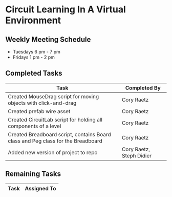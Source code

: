 # Circuit Learning In A Virtual Environment

## Weekly Meeting Schedule
* Tuesdays 6 pm - 7 pm
* Fridays 1 pm - 2 pm 

## Completed Tasks

| Task | Completed By |
| --- | --- |
Created MouseDrag script for moving objects with click-and-drag | Cory Raetz
Created prefab wire asset | Cory Raetz
Created CircuitLab script for holding all components of a level | Cory Raetz
Created Breadboard script, contains Board class and Peg class for the Breadboard | Cory Raetz
Added new version of project to repo | Cory Raetz, Steph Didier

## Remaining Tasks

| Task | Assigned To |
| --- | --- |
